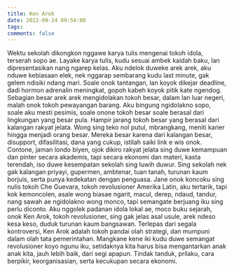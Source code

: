 ```yaml
---
title: Ken Arok
date: 2022-09-24 09:54:00
tags:
comments: false
---
```

Wektu sekolah dikongkon nggawe karya tulis mengenai tokoh idola, terserah sopo ae. Layake karya tulis, kudu sesuai ambek kaidah baku, lan dipresentasikan nang ngarep kelas. 
Aku ndelok duweke arek arek, aku nduwe kebiasaan elek, nek nggarap sembarang kudu last minute, gak gelem ndisiki ndang mari. Soale onok tantangan, lan koyok dikejar deadline, dadi hormon adrenalin meningkat, gopoh kabeh koyok pitik kate ngendog. 
Sebagian besar arek arek mengidolakan tokoh besar, dalam lan luar negeri, malah onok tokoh pewayangan barang. Aku bingung ngidolakno sopo, soale aku mesti pesimis, soale onone tokoh besar soale berasal dari lingkungan yang besar pula. Hampir jarang tokoh besar yang berasal dari kalangan rakyat jelata. Wong sing teko nol putul, mbrangkang, meniti karier hingga menjadi orang besar. Mereka besar karena dari kalangan besar, disupport, difasilitasi, dana yang cukup, istilah saiki link e wis onok. 
Contone, jaman londo biyen, ojok dikiro rakyat jelata sing duwe kemampuan dan pinter secara akademis, tapi secara ekonomi dan materi,  kasta terendah, iso duwe kesempatan sekolah sing luwih duwur. 
Sing sekolah nek gak kalangan priyayi, gupermen, ambtenar, tuan tanah, turunan kaum borjuis, serta punya kedekatan dengan penguasa. 
Jane onok koncoku sing nulis tokoh Che Guevara, tokoh revolusioner Amerika Latin, aku tertarik, tapi kok kemoncolen, asale wong biasae ngarit, macul, derep, ndaud, tandur, nang sawah ae ngidolakno wong monco, tapi semangate berjuang iku sing perlu diconto. 
Aku nggolek padanan idola lokal ae, moco buku sejarah, onok Ken Arok, tokoh revolusioner, sing gak jelas asal usule, arek ndeso kesa keso, duduk turunan kaum bangsawan. 
Terlepas dari segala kontroversi, Ken Arok adalah tokoh pandai olah strategi, dan mumpuni dalam olah tata pemerintahan. 
Mangkane kene iki kudu duwe semangat revolusioner koyo ngunu iku, setidaknya kita harus bisa mengantarkan anak anak kita, jauh lebih baik, dari segi apapun. Tindak tanduk, prilaku, cara berpikir, keorganisasian, serta kecukupan secara ekonomi.